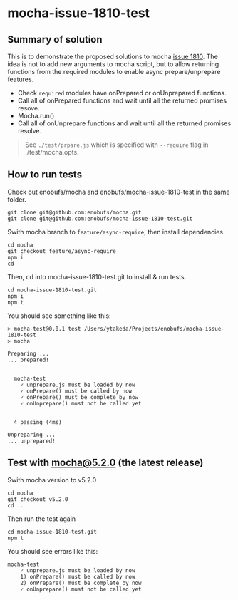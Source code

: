 # mocha-issue-1810-test

## Summary of solution
This is to demonstrate the proposed solutions to mocha [issue 1810](https://github.com/mochajs/mocha/issues/1810).
The idea is not to add new arguments to mocha script, but to allow returning functions from
the required modules to enable async prepare/unprepare features.

* Check `required` modules have onPrepared or onUnprepared functions.
* Call all of onPrepared functions and wait until all the returned promises resove.
* Mocha.run()
* Call all of onUnprepare functions and wait until all the returned promises resolve.

> See `./test/prpare.js` which is specified with `--require` flag in ./test/mocha.opts.

## How to run tests

Check out enobufs/mocha and enobufs/mocha-issue-1810-test in the same folder.

```
git clone git@github.com:enobufs/mocha.git
git clone git@github.com:enobufs/mocha-issue-1810-test.git
```

Swith mocha branch to `feature/async-require`, then install dependencies.
```
cd mocha
git checkout feature/async-require
npm i
cd -
```

Then, cd into mocha-issue-1810-test.git to install & run tests.
```
cd mocha-issue-1810-test.git
npm i
npm t
```

You should see something like this:
```
> mocha-test@0.0.1 test /Users/ytakeda/Projects/enobufs/mocha-issue-1810-test
> mocha

Preparing ...
... prepared!


  mocha-test
    ✓ unprepare.js must be loaded by now
    ✓ onPrepare() must be called by now
    ✓ onPrepare() must be complete by now
    ✓ onUnprepare() must not be called yet


  4 passing (4ms)

Unpreparing ...
... unprepared!
```

## Test with mocha@5.2.0 (the latest release)
Swith mocha version to v5.2.0
```
cd mocha
git checkout v5.2.0
cd ..
```

Then run the test again
```
cd mocha-issue-1810-test.git
npm t
```

You should see errors like this:

```
mocha-test
    ✓ unprepare.js must be loaded by now
    1) onPrepare() must be called by now
    2) onPrepare() must be complete by now
    ✓ onUnprepare() must not be called yet
```

